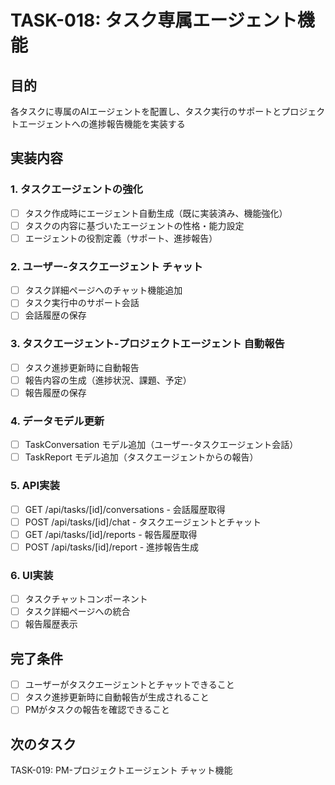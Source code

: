 # TASK-018: タスク専属エージェント機能

## 目的
各タスクに専属のAIエージェントを配置し、タスク実行のサポートとプロジェクトエージェントへの進捗報告機能を実装する

## 実装内容

### 1. タスクエージェントの強化
- [ ] タスク作成時にエージェント自動生成（既に実装済み、機能強化）
- [ ] タスクの内容に基づいたエージェントの性格・能力設定
- [ ] エージェントの役割定義（サポート、進捗報告）

### 2. ユーザー-タスクエージェント チャット
- [ ] タスク詳細ページへのチャット機能追加
- [ ] タスク実行中のサポート会話
- [ ] 会話履歴の保存

### 3. タスクエージェント-プロジェクトエージェント 自動報告
- [ ] タスク進捗更新時に自動報告
- [ ] 報告内容の生成（進捗状況、課題、予定）
- [ ] 報告履歴の保存

### 4. データモデル更新
- [ ] TaskConversation モデル追加（ユーザー-タスクエージェント会話）
- [ ] TaskReport モデル追加（タスクエージェントからの報告）

### 5. API実装
- [ ] GET /api/tasks/[id]/conversations - 会話履歴取得
- [ ] POST /api/tasks/[id]/chat - タスクエージェントとチャット
- [ ] GET /api/tasks/[id]/reports - 報告履歴取得
- [ ] POST /api/tasks/[id]/report - 進捗報告生成

### 6. UI実装
- [ ] タスクチャットコンポーネント
- [ ] タスク詳細ページへの統合
- [ ] 報告履歴表示

## 完了条件
- [ ] ユーザーがタスクエージェントとチャットできること
- [ ] タスク進捗更新時に自動報告が生成されること
- [ ] PMがタスクの報告を確認できること

## 次のタスク
TASK-019: PM-プロジェクトエージェント チャット機能
